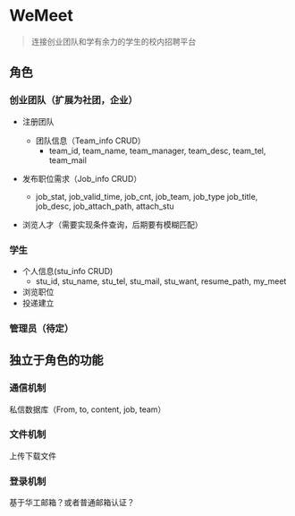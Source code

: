 # WeMeet

> 连接创业团队和学有余力的学生的校内招聘平台

## 角色
### 创业团队（扩展为社团，企业）
- 注册团队
  - 团队信息（Team_info CRUD）
    - team_id, team_name, team_manager, team_desc, team_tel, team_mail
- 发布职位需求（Job_info CRUD）
  - job_stat, job_valid_time, job_cnt, job_team, job_type
    job_title, job_desc, job_attach_path, attach_stu

- 浏览人才（需要实现条件查询，后期要有模糊匹配）

### 学生
 - 个人信息(stu_info CRUD)
   - stu_id, stu_name, stu_tel, stu_mail, stu_want, resume_path, my_meet
 - 浏览职位
 - 投递建立 

### 管理员（待定）

## 独立于角色的功能
### 通信机制
私信数据库（From, to, content, job, team）
### 文件机制
上传下载文件
### 登录机制
基于华工邮箱？或者普通邮箱认证？

